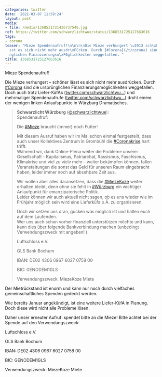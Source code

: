 ```yaml
---
categories: twitter
date: '2021-03-07 11:59:24'
layout: post
media:
- file: /media/1368531721436737540.jpg
ref: https://twitter.com/schwarzlichtwue/status/1368531725127663616
tags:
- corona
teaser: "Mieze Spendenaufruf!\n\n\n\nDie Mieze verhungert \u2013 sch\xF6ner l\xE4\
  sst es sich nicht mehr ausdr\xFCcken. Durch [#Corona](/t/corona) sind die urspr\xFC\
  nglichen Finanzierungsm\xF6glichkeiten weggefallen. "
title: 1368531725127663616
---
```

Mieze Spendenaufruf!



Die Mieze verhungert – schöner lässt es sich nicht mehr ausdrücken. Durch [#Corona](/t/corona) sind die ursprünglichen Finanzierungsmöglichkeiten weggefallen. 
Doch auch trotz Liefer-KüfAs ([twitter.com/schwarzlichtwu…](https://twitter.com/schwarzlichtwue/status/1349723626229133316?s=19)) und mehrmaliger Spendenaufrufe ([twitter.com/schwarzlichtwu…](https://twitter.com/schwarzlichtwue/status/1349723626229133316?s=19)) droht einem der wenigen linken Anlaufspunkte in Würzburg Dramatisches.
> <b>Schwarzlicht Würzburg</b> ([@schwarzlichtwue](https://twitter.com/schwarzlichtwue)):  
>Spendenaufruf:  
>  
>Die [#Mieze](/t/mieze) braucht (immer) noch Futter!  
>  
>  
>  
>Mit diesem Ausruf haben wir im Mai schon einmal festgestellt, dass auch unser Kollektives Zentrum in Grombühl die [#Coronakrise](/t/coronakrise) hart trifft.   
>Während wir, dank Online-Plena weiter die Probleme unserer Gesellschaft - Kapitalismus, Patriarchat, Rassismus, Faschismus, Klimakrise und viel zu viele mehr - weiter bekämpfen können, fallen Veranstaltungen die sonst das Geld für unseren Raum eingebracht haben, leider immer noch auf absehbare Zeit aus.  
>  
>Wir wollen aber alles daransetzen, dass die [#MiezeKoze](/t/miezekoze) weiter erhalten bleibt, denn ohne sie fehlt in [#Würzburg](/t/würzburg) ein wichtiger Anlaufpunkt für emanzipatorische Politik.  
>Leider können wir auch aktuell nicht sagen, ob es uns wieder wie im Frühjahr möglich sein wird eine Lieferküfa o.Ä. zu organisieren.  
>  
>  
>  
>Doch wir setzen uns dran, gucken was möglich ist und halten euch auf dem Laufenden.  
>Wer uns auch schon vorher finanziell unterstützen möchte und kann, kann dies über folgende Bankverbindung machen (unbedingt Verwendungszweck mit angeben! )  
>  
>  
>  
>Luftschloss e.V.  
>  
>GLS Bank Bochum  
>  
>IBAN: DE02 4306 0967 6027 0758 00  
>  
>BIC: GENODEM1GLS  
>  
>Verwendungszweck: MiezeKoze Miete  


Der Mietrückstand ist enorm und kann nur noch durch vielfaches gemeinschaftliches Spenden gedeckt werden.



Wie bereits Januar angekündigt, ist eine weitere Liefer-KüfA in Planung. Doch diese wird nicht alle Probleme lösen.

Daher unser erneuter Aufruf: spendet bitte an die Mieze!
Bitte achtet bei der Spende auf den Verwendungszweck:



Luftschloss e.V.

GLS Bank Bochum

IBAN: DE02 4306 0967 6027 0758 00

BIC: GENODEM1GLS

Verwendungszweck: MiezeKoze Miete